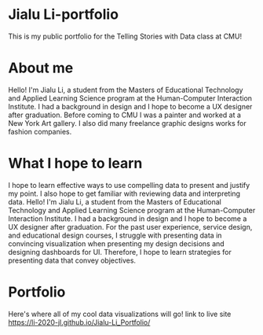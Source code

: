# Jialu Li-portfolio
This is my public portfolio for the Telling Stories with Data class at CMU!

# About me
Hello! I'm Jialu Li, a student from the Masters of Educational Technology and Applied Learning Science program at the Human-Computer Interaction Institute. I had a background in design and I hope to become a UX designer after graduation. Before coming to CMU I was a painter and worked at a New York Art gallery. I also did many freelance graphic designs works for fashion companies. 

# What I hope to learn
I hope to learn effective ways to use compelling data to present and justify my point. I also hope to get familiar with reviewing data and interpreting data. Hello! I'm Jialu Li, a student from the Masters of Educational Technology and Applied Learning Science program at the Human-Computer Interaction Institute. I had a background in design and I hope to become a UX designer after graduation. For the past user experience, service design, and educational design courses, I struggle with presenting data in convincing visualization when presenting my design decisions and designing dashboards for UI. Therefore, I hope to learn strategies for presenting data that convey objectives. 

# Portfolio
Here's where all of my cool data visualizations will go!
link to live site https://li-2020-jl.github.io/Jialu-Li_Portfolio/
